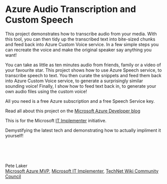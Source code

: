 # Azure Audio Transcription and Custom Speech

This project demonstrates how to transcribe audio from your media. With this tool, you can then tidy up the transcribed text into bite-sized chunks and feed back into Azure Custom Voice service. In a few simple steps you can recreate the voice and make the original speaker say anything you want!

You can take as little as ten minutes audio from friends, family or a video of your favourite star. This project shows how to use Azure Speech service, to transcribe speech to text. You then curate the snippets and feed them back into Azure Custom Voice service, to generate a surprisingly similar sounding voice! Finally, I show how to feed text back in, to generate your own audio files using the custom voice!

All you need is a free Azure subscription and a free Speech Service key.

Read all about this project on the [Microsoft Azure Developer blog](https://social.technet.microsoft.com/wiki/contents/articles/52457.transcribe-video-and-make-your-own-custom-voices-with-azure-speech-services.aspx) 

This is for the Microsoft [IT Implementer](https://www.microsoft.com/en-gb/atwork/it-implementer/) initiative. 

Demystifying the latest tech and demonstrating how to actually impliment it yourself!

<br />
<br />
<br />
 
Pete Laker
<br />[Microsoft Azure MVP](https://mvp.microsoft.com/en-us/PublicProfile/5001916), [Microsoft IT Implementer](https://www.microsoft.com/en-gb/atwork/it-implementer/), [TechNet Wiki Community Council](https://social.technet.microsoft.com/wiki/149154/ProfileUrlRedirect.ashx)
